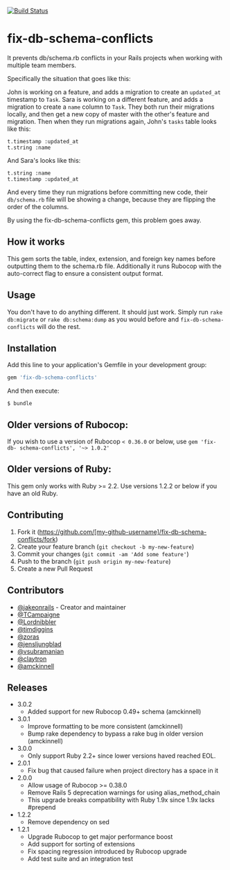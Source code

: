 [![Build Status](https://travis-ci.org/jakeonrails/fix-db-schema-conflicts.svg?branch=master)](https://travis-ci.org/jakeonrails/fix-db-schema-conflicts)

# fix-db-schema-conflicts

It prevents db/schema.rb conflicts in your Rails projects when working with
multiple team members.

Specifically the situation that goes like this:

John is working on a feature, and adds a migration to create an `updated_at`
timestamp to `Task`. Sara is working on a different feature, and adds a
migration to create a `name` column to `Task`. They both run their migrations
locally, and then get a new copy of master with the other's feature and
migration. Then when they run migrations again, John's `tasks` table looks like
this:

    t.timestamp :updated_at
    t.string :name

And Sara's looks like this:

    t.string :name
    t.timestamp :updated_at

And every time they run migrations before committing new code, their
`db/schema.rb` file will be showing a change, because they are flipping the
order of the columns.

By using the fix-db-schema-conflicts gem, this problem goes away.

## How it works

This gem sorts the table, index, extension, and foreign key names before
outputting them to the schema.rb file. Additionally it runs Rubocop with the
auto-correct flag to ensure a consistent output format.

## Usage

You don't have to do anything different. It should just work. Simply run `rake
db:migrate` or `rake db:schema:dump` as you would before and 
`fix-db-schema-conflicts` will do the rest.

## Installation

Add this line to your application's Gemfile in your development group:

```ruby
gem 'fix-db-schema-conflicts'
```

And then execute:

    $ bundle

## Older versions of Rubocop:

If you wish to use a version of Rubocop `< 0.36.0` or below, use `gem 'fix-db-
schema-conflicts', '~> 1.0.2'`

## Older versions of Ruby:

This gem only works with Ruby >= 2.2. Use versions 1.2.2 or below if you have an
old Ruby.

## Contributing

1. Fork it (https://github.com/[my-github-username]/fix-db-schema-conflicts/fork)
2. Create your feature branch (`git checkout -b my-new-feature`)
3. Commit your changes (`git commit -am 'Add some feature'`)
4. Push to the branch (`git push origin my-new-feature`)
5. Create a new Pull Request

## Contributors

 - [@jakeonrails](https://github.com/jakeonrails) - Creator and maintainer
 - [@TCampaigne](https://github.com/TCampaigne)
 - [@Lordnibbler](https://github.com/Lordnibbler)
 - [@timdiggins](https://github.com/timdiggins)
 - [@zoras](https://github.com/zoras)
 - [@jensljungblad](https://github.com/jensljungblad)
 - [@vsubramanian](https://github.com/vsubramanian)
 - [@claytron](https://github.com/claytron)
 - [@amckinnell](https://github.com/amckinnell)

## Releases
- 3.0.2
  - Added support for new Rubocop 0.49+ schema (amckinnell)
- 3.0.1
  - Improve formatting to be more consistent (amckinnell)
  - Bump rake dependency to bypass a rake bug in older version (amckinnell)
- 3.0.0
  - Only support Ruby 2.2+ since lower versions haved reached EOL.
- 2.0.1
  - Fix bug that caused failure when project directory has a space in it
- 2.0.0
  - Allow usage of Rubocop >= 0.38.0
  - Remove Rails 5 deprecation warnings for using alias_method_chain
   - This upgrade breaks compatibility with Ruby 1.9x since 1.9x lacks #prepend
- 1.2.2
  - Remove dependency on sed
- 1.2.1
  - Upgrade Rubocop to get major performance boost
  - Add support for sorting of extensions
  - Fix spacing regression introduced by Rubocop upgrade
  - Add test suite and an integration test

